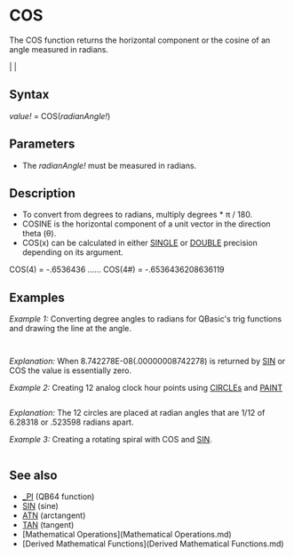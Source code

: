 # COS

The COS function returns the horizontal component or the cosine of an angle measured in radians.

  

|  |

## Syntax

*value!* = COS(*radianAngle!*)
  

## Parameters

* The *radianAngle!* must be measured in radians.

  

## Description

* To convert from degrees to radians, multiply degrees * π / 180.
* COSINE is the horizontal component of a unit vector in the direction theta (θ).
* COS(x) can be calculated in either [SINGLE](SINGLE.md) or [DOUBLE](DOUBLE.md) precision depending on its argument.

COS(4) = -.6536436 ...... COS(4#) = -.6536436208636119
  

## Examples

*Example 1:* Converting degree angles to radians for QBasic's trig functions and drawing the line at the angle.

``` [SCREEN](SCREEN.md) 12 PI = 4 * [ATN](ATN.md)(1) [PRINT](PRINT.md) "PI = 4 * [ATN](ATN.md)(1) ="; PI [PRINT](PRINT.md) "COS(PI) = "; COS(PI) [PRINT](PRINT.md) "SIN(PI) = "; [SIN](SIN.md)(PI) [DO](DO.md)   [PRINT](PRINT.md)   [INPUT](INPUT.md) "Enter the degree angle (0 quits): ", DEGREES%   RADIANS = DEGREES% * PI / 180   [PRINT](PRINT.md) "RADIANS = DEGREES% * PI / 180 = "; RADIANS   [PRINT](PRINT.md) "X = COS(RADIANS) = "; COS(RADIANS)   [PRINT](PRINT.md) "Y = SIN(RADIANS) = "; [SIN](SIN.md)(RADIANS)   [CIRCLE](CIRCLE.md) (400, 240), 2, 12   [LINE](LINE.md) (400, 240)-(400 + (50 * [SIN](SIN.md)(RADIANS)), 240 + (50 * COS(RADIANS))), 11   DEGREES% = RADIANS * 180 / PI   [PRINT](PRINT.md) "DEGREES% = RADIANS * 180 / PI ="; DEGREES% [LOOP](LOOP.md) [UNTIL](UNTIL.md) DEGREES% = 0  
```

``` PI = 4 * ATN(1) = 3.141593 COS(PI) = -1 SIN(PI) = -8.742278E-08  Enter the degree angle (0 quits): 45 RADIANS = DEGREES% * PI / 180 = .7853982 X = COS(RADIANS) = .7071068 Y = SIN(RADIANS) = .7071068 DEGREES% = RADIANS * 180 / PI = 45  
```

*Explanation:* When 8.742278E-08(.00000008742278) is returned by [SIN](SIN.md) or COS the value is essentially zero.
  

*Example 2:* Creating 12 analog clock hour points using [CIRCLEs](CIRCLEs.md) and [PAINT](PAINT.md)

```  PI2 = 8 * [ATN](ATN.md)(1)                  '2 * π  arc! = PI2 / 12                          'arc interval between hour circles  [SCREEN](SCREEN.md) 12  FOR t! = 0 TO PI2 STEP arc!    cx% = [CINT](CINT.md)(COS(t!) * 70) ' pixel columns (circular radius = 70)    cy% = [CINT](CINT.md)([SIN](SIN.md)(t!) * 70) ' pixel rows    [CIRCLE](CIRCLE.md) (cx% + 320, cy% + 240), 3, 12    [PAINT](PAINT.md) [STEP](STEP.md)(0, 0), 9, 12  NEXT  
```

*Explanation:* The 12 circles are placed at radian angles that are 1/12 of 6.28318 or .523598 radians apart.

  

*Example 3:* Creating a rotating spiral with COS and [SIN](SIN.md).

``` [SCREEN](SCREEN.md) [_NEWIMAGE](_NEWIMAGE.md)(640, 480, 32)  [DO](DO.md)   [LINE](LINE.md) (0, 0)-(640, 480), [_RGB](_RGB.md)(0, 0, 0), BF   j = j + 1   [PSET](PSET.md) (320, 240)   [FOR](FOR.md) i = 0 [TO](TO.md) 100 [STEP](STEP.md) .1     [LINE](LINE.md) -(.05 * i * i * COS(j + i) + 320, .05 * i * i * [SIN](SIN.md)(j + i) + 240)   [NEXT](NEXT.md)   [PSET](PSET.md) (320, 240)   [FOR](FOR.md) i = 0 [TO](TO.md) 100 [STEP](STEP.md) .1     [LINE](LINE.md) -(.05 * i * i * COS(j + i + 10) + 320, .05 * i * i * [SIN](SIN.md)(j + i + 10) + 240)   [NEXT](NEXT.md)   [PSET](PSET.md) (320, 240)   [FOR](FOR.md) i = 0 [TO](TO.md) 100 [STEP](STEP.md) .1     [PAINT](PAINT.md) (.05 * i * i * COS(j + i + 5) + 320, .05 * i * i * [SIN](SIN.md)(j + i + 5) + 240)   [NEXT](NEXT.md)    [_DISPLAY](_DISPLAY.md)   [_LIMIT](_LIMIT.md) 30 [LOOP](LOOP.md) [UNTIL](UNTIL.md) [INP](INP.md)([&H](&H.md)60) = 1 'escape exit  
```

  

## See also

* [_PI](_PI.md) (QB64 function)
* [SIN](SIN.md) (sine)
* [ATN](ATN.md) (arctangent)
* [TAN](TAN.md) (tangent)
* [Mathematical Operations](Mathematical Operations.md)
* [Derived Mathematical Functions](Derived Mathematical Functions.md)

  
